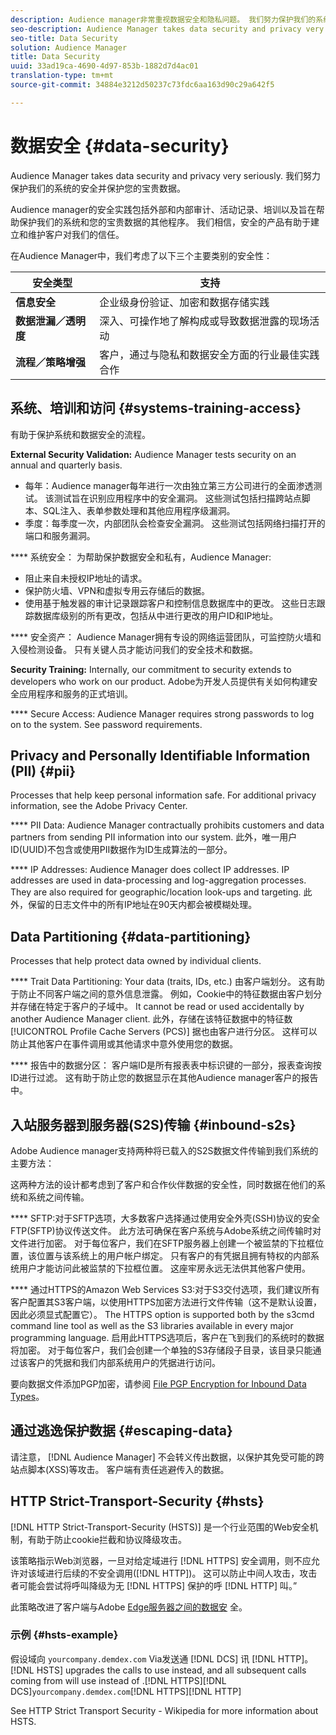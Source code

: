 ```yaml
---
description: Audience manager非常重视数据安全和隐私问题。 我们努力保护我们的系统的安全并保护您的宝贵数据。
seo-description: Audience Manager takes data security and privacy very seriously. We work to keep our systems secure and protect your valuable data.
seo-title: Data Security
solution: Audience Manager
title: Data Security
uuid: 33ad19ca-4690-4d97-853b-1882d7d4ac01
translation-type: tm+mt
source-git-commit: 34884e3212d50237c73fdc6aa163d90c29a642f5

---
```



# 数据安全 {#data-security}

Audience Manager takes data security and privacy very seriously. 我们努力保护我们的系统的安全并保护您的宝贵数据。

Audience manager的安全实践包括外部和内部审计、活动记录、培训以及旨在帮助保护我们的系统和您的宝贵数据的其他程序。 我们相信，安全的产品有助于建立和维护客户对我们的信任。

在Audience Manager中，我们考虑了以下三个主要类别的安全性：

| 安全类型 | 支持 |
|---|---|
| **信息安全** | 企业级身份验证、加密和数据存储实践 |
| **数据泄漏／透明度** | 深入、可操作地了解构成或导致数据泄露的现场活动 |
| **流程／策略增强** | 客户，通过与隐私和数据安全方面的行业最佳实践合作 |

## 系统、培训和访问 {#systems-training-access}

有助于保护系统和数据安全的流程。

**External Security Validation:**  Audience Manager tests security on an annual and quarterly basis.

* 每年：Audience manager每年进行一次由独立第三方公司进行的全面渗透测试。 该测试旨在识别应用程序中的安全漏洞。 这些测试包括扫描跨站点脚本、SQL注入、表单参数处理和其他应用程序级漏洞。
* 季度：每季度一次，内部团队会检查安全漏洞。 这些测试包括网络扫描打开的端口和服务漏洞。

**** 系统安全： 为帮助保护数据安全和私有，Audience Manager:

* 阻止来自未授权IP地址的请求。
* 保护防火墙、VPN和虚拟专用云存储后的数据。
* 使用基于触发器的审计记录跟踪客户和控制信息数据库中的更改。 这些日志跟踪数据库级别的所有更改，包括从中进行更改的用户ID和IP地址。

**** 安全资产： Audience Manager拥有专设的网络运营团队，可监控防火墙和入侵检测设备。 只有关键人员才能访问我们的安全技术和数据。

**Security Training:**  Internally, our commitment to security extends to developers who work on our product. Adobe为开发人员提供有关如何构建安全应用程序和服务的正式培训。

**** Secure Access:  Audience Manager requires strong passwords to log on to the system. See password requirements.[](../../reference/password-requirements.md)

## Privacy and Personally Identifiable Information (PII) {#pii}

Processes that help keep personal information safe. For additional privacy information, see the Adobe Privacy Center.[](https://www.adobe.com/privacy/advertising-services.html)

**** PII Data:  Audience Manager contractually prohibits customers and data partners from sending PII information into our system. 此外，唯一用户ID(UUID)不包含或使用PII数据作为ID生成算法的一部分。

**** IP Addresses:  Audience Manager does collect IP addresses. IP addresses are used in data-processing and log-aggregation processes. They are also required for geographic/location look-ups and targeting. 此外，保留的日志文件中的所有IP地址在90天内都会被模糊处理。

## Data Partitioning {#data-partitioning}

Processes that help protect data owned by individual clients.

**** Trait Data Partitioning:  Your data (traits, IDs, etc.) 由客户端划分。 这有助于防止不同客户端之间的意外信息泄露。 例如，Cookie中的特征数据由客户划分并存储在特定于客户的子域中。 It cannot be read or used accidentally by another Audience Manager client. 此外，存储在该特征数据中的特征数 [!UICONTROL Profile Cache Servers (PCS)] 据也由客户进行分区。 这样可以防止其他客户在事件调用或其他请求中意外使用您的数据。

**** 报告中的数据分区： 客户端ID是所有报表表中标识键的一部分，报表查询按ID进行过滤。 这有助于防止您的数据显示在其他Audience manager客户的报告中。

## 入站服务器到服务器(S2S)传输 {#inbound-s2s}

Adobe Audience manager支持两种将已载入的S2S数据文件传输到我们系统的主要方法：

这两种方法的设计都考虑到了客户和合作伙伴数据的安全性，同时数据在他们的系统和系统之间传输。

**** SFTP:对于SFTP选项，大多数客户选择通过使用安全外壳(SSH)协议的安全FTP(SFTP)协议传送文件。 此方法可确保在客户系统与Adobe系统之间传输时对文件进行加密。 对于每位客户，我们在SFTP服务器上创建一个被监禁的下拉框位置，该位置与该系统上的用户帐户绑定。 只有客户的有凭据且拥有特权的内部系统用户才能访问此被监禁的下拉框位置。 这座牢房永远无法供其他客户使用。

**** 通过HTTPS的Amazon Web Services S3:对于S3交付选项，我们建议所有客户配置其S3客户端，以使用HTTPS加密方法进行文件传输（这不是默认设置，因此必须显式配置它）。 The HTTPS option is supported both by the s3cmd command line tool as well as the S3 libraries available in every major programming language. 启用此HTTPS选项后，客户在飞到我们的系统时的数据将加密。 对于每位客户，我们会创建一个单独的S3存储段子目录，该目录只能通过该客户的凭据和我们内部系统用户的凭据进行访问。

要向数据文件添加PGP加密，请参阅 [File PGP Encryption for Inbound Data Types](../../integration/sending-audience-data/batch-data-transfer-explained/inbound-file-encryption.md)。

## 通过逃逸保护数据 {#escaping-data}

请注意， [!DNL Audience Manager] 不会转义传出数据，以保护其免受可能的跨站点脚本(XSS)等攻击。 客户端有责任逃避传入的数据。

## HTTP Strict-Transport-Security {#hsts}

[!DNL HTTP Strict-Transport-Security (HSTS)] 是一个行业范围的Web安全机制，有助于防止cookie拦截和协议降级攻击。

该策略指示Web浏览器，一旦对给定域进行 [!DNL HTTPS] 安全调用，则不应允许对该域进行后续的不安全调用([!DNL HTTP])。 这可以防止中间人攻击，攻击者可能会尝试将呼叫降级为无 [!DNL HTTPS] 保护的呼 [!DNL HTTP] 叫。”

此策略改进了客户端与Adobe [Edge服务器之间的数据安](../../reference/system-components/components-edge.md) 全。

### 示例 {#hsts-example}

假设域向 `yourcompany.demdex.com` Via发送通 [!DNL DCS] 讯 [!DNL HTTP]。 [!DNL HSTS] upgrades the calls to use  instead, and all subsequent  calls coming from  will use  instead of .[!DNL HTTPS][!DNL DCS]`yourcompany.demdex.com`[!DNL HTTPS][!DNL HTTP]

See HTTP Strict Transport Security - Wikipedia for more information about HSTS.[](https://en.wikipedia.org/wiki/HTTP_Strict_Transport_Security)
